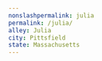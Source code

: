 ```yaml
---
﻿nonslashpermalink: julia
permalink: /julia/
alley: Julia
city: Pittsfield
state: Massachusetts
---
```

